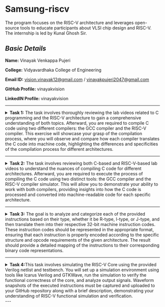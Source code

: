 
# **Samsung-riscv**
The program focuses on the RISC-V architecture and leverages open-source tools to educate participants about VLSI chip design and RISC-V. The internship is led by Kunal Ghosh Sir.

## *Basic Details*

**Name:** Vinayak Venkappa Pujeri

**College:** Vidyavardhaka College of Engineering

**Email ID:** vision.vinayak12@gmail.com / vinayakpujeri2047@gmail.com

**GitHub Profile:** vinayakvision

**LinkedIN Profile:** vinayakvision

---

<details>
<summary> <b>Task 1:</b> The task involves thoroughly reviewing the lab videos related to C programming and the RISC-V architecture to gain a comprehensive understanding of both topics. Afterward, you are required to compile C code using two different compilers: the GCC compiler and the RISC-V compiler. This exercise will showcase your grasp of the compilation process, where you will observe and compare how each compiler translates the C code into machine code, highlighting the differences and specificities of the compilation process for different architectures.</summary> 
<br>
Task is to refer to C based and RISCV based lab videos and execute the task of compiling the C code using gcc and riscv compiler.

**C Language based LAB**

**C and RISC-V Based Labs**

This repository demonstrates the processes involved in compiling C programs and generating assembly code using both a standard GCC compiler and a RISC-V GCC compiler. It includes comprehensive steps and explanations to guide users through each stage of the compilation and debugging workflow.

**C Language-Based Lab**

Steps to Compile a .c File on Your Machine:

1. Open the bash terminal and navigate to the directory where you want to create your file.
2. Use the following command to create and edit a new .c file:
   ```sh
   leafpad sum1ton.c


**Steps to Compile a .c File on our Machine:**
 ```sh
 gcc sum1ton.c
 ./a.out
```

 
Compilation and execution complete.
 
![2](https://github.com/user-attachments/assets/5363e456-21a1-498f-b360-5f5d66a58029)
)
RISC-V Based Lab

**Steps to Compile Using RISC-V GCC Compiler:**
1. Ensure the RISC-V GCC compiler is installed and accessible on your system.
2. Verify the .c file contents using the cat command:
   ```sh
   cat sum1ton.c


3. Compile the C program for RISC-V architecture using 01 option:
 ```sh
riscv64-unknown-elf-gcc -o1 -mabi=lp64 -march=rv64i -o sum1ton.o sum1ton.c
```
4. Disassemble the object file to view its assembly code using:
 ```sh
riscv64-unknown-elf-objdump -d sum1ton.o
```
5.minimize the assembly by using following code:
```sh
riscv64-unknown-elf-objdump -d sum1ton.o | less
```
 a)we extract main function's assembly code by using:
   ```sh
/main
```
6. Use /main in the terminal to locate the main function in the assembly output.
![4](https://github.com/user-attachments/assets/1f0acd4c-5ffa-43a4-97b6-fe6d89757fdf)
)

7.Compile the C program for RISC-V architecture using ofast option:
```sh
riscv64-unknown-elf-gcc -Ofast -mabi=lp64 -march=rv64i -o sum1ton.o sum1ton.c
```
8.Disassemble the object file to view its assembly code using:
```sh
riscv64-unknown-elf-objdump -d sum1ton.o
```
9.minimize the assembly by using following code:
```sh
riscv64-unknown-elf-objdump -d sum1ton.o | less
```
 a)we extract main function's assembly code by using:
 ```sh
  /main
```
10. Use /main in the terminal to locate the main function in the assembly output.
![4](https://github.com/user-attachments/assets/a8cf86d0-0954-4ad8-a923-ffe519db5115)
)

Explanation of Key Commands and Options: 
1. -mabi=lp64: Specifies the Application Binary Interface (ABI) for 64-bit integers, pointers, and long data types, suitable for 64-bit RISC-V architecture.

2. -march=rv64i: Indicates the 64-bit RISC-V base integer instruction set architecture.

3. -O1: Enables basic optimization for better performance without significantly increasing compilation time.

4. -Ofast: Optimize the code aggressively for the best possible speed.

5. riscv64-unknown-elf-objdump: A tool for disassembling RISC-V binaries to examine the code structure and debug it effectively.
 
   </details>

---

<details>
<summary> <b>Task 2:</b> The task involves reviewing both C-based and RISC-V-based lab videos to understand the nuances of compiling C code for different architectures. Afterward, you are required to execute the process of compiling the C code using two distinct tools: the GCC compiler and the RISC-V compiler simulator. This will allow you to demonstrate your ability to work with both compilers, providing insights into how the C code is processed and converted into machine-readable code for each specific architecture.</summary> 
<br>

Task is to analyze the SPIKE simulation performance using RISC-V GCC with -O1 and -Ofast optimization levels.  

*SPIKE Simulation and Compiler Optimization*

This repository demonstrates how to compile a C program using RISC-V GCC, simulate it using SPIKE, and compare the performance of different optimization levels (-O1 and -Ofast). It includes detailed steps and explanations to ensure clarity.  

**Steps to Complete the Task**  

1.Write a Simple C Program  

2.The following program calculates the swaping of two numbers:  

3.Compile Using RISC-V GCC

4.Compile with -O1 Optimization.

*Use the following command to compile the program with the -O1 optimization flag:*
```sh
riscv64-unknown-elf-gcc -O1 -mabi=lp64 -march=rv64i -o swift.o swift.c
```
**Disassemble Object Files to View Assembly Code(in new terminal)**
*Generate Dump for -O1 Optimization*
```sh
riscv64-unknown-elf-objdump -d swift.o
```
*Minimize the assembly by using following code:*
```sh
riscv64-unknown-elf-objdump -d swift.o | less
```
![main program for O1 option](https://github.com/user-attachments/assets/63c34a23-919a-4741-91f9-ab9e48a13e4a)


**Run SPIKE Simulation**
*Run a compiled RISC-V program on the SPIKE simulator in non-debug mode.*
```sh
spike pk swift.o
```
*Invoke the debug mode of the SPIKE RISC-V simulator.*
```sh
spike -d pk swift.o
```
![compiling with O1 option](https://github.com/user-attachments/assets/257327e6-bb35-412f-92de-ce70c92736d0)


**Compile with -Ofast Optimization.**
*Use the following command to compile the program with the -Ofast optimization flag:*
```sh
riscv64-unknown-elf-gcc -Ofast -mabi=lp64 -march=rv64i -o swift.o swift.c
```
**Disassemble Object Files to View Assembly Code(in new terminal)**
*Generate Dump for -Ofast Optimization*
```sh
riscv64-unknown-elf-objdump -d swift.o
```
*Minimize the assembly by using following code:*
```sh
riscv64-unknown-elf-objdump -d swift.o | less
```
![main program for ofast option](https://github.com/user-attachments/assets/f5df539d-7170-4158-bf1b-b19240672da2)


**Run SPIKE Simulation**
*Run -O1 Binary in SPIKE*
```sh
spike pk swift.o
```
*Invoke the debug mode of the SPIKE RISC-V simulator*
```sh
spike -d pk swift.o
```
![compiling with Ofast option](https://github.com/user-attachments/assets/c67c0820-11ea-4aae-aa01-1edaae5b8e71)


**After(spike -d pk swift.o) Observe the Instructions:**

1)After loading, SPIKE initializes and displays the Program Counter (PC) and Stack Pointer (SP).

2)Press Enter repeatedly to step through the execution.

3)Each press displays the next instruction executed by the program.

4)The displayed instructions directly correspond to the C code of the main program, providing insights into the program's execution flow.
**Explanation of Key Commands and Options:**

1. spike:RISC-V simulator that runs RISC-V programs on a virtual machine.

2. pk:Proxy kernel that acts as a minimal runtime environment for RISC-V programs, handling system calls like I/O and memory management.

3. swift.o:The compiled RISC-V binary of your program (created using a RISC-V GCC compiler).

4. -d (for debugging):Debugging mode in SPIKE, allows stepping through the instructions and inspecting the program's behavior.

5. riscv64-unknown-elf-gcc:RISC-V GCC compiler used to compile the C program into a RISC-V object file (.o).

6. -O1, -Ofast:Compiler optimization flags:
      a.-O1: Basic optimizations for performance.
      b.-Ofast: Aggressive optimizations for maximum speed.

7. riscv64-unknown-elf-objdump:Disassembles RISC-V binaries to examine assembly code.

These tools together enable compiling, running, and debugging RISC-V programs on a simulated environment.

</details>

---

<details>
<summary><b>Task 3:</b> The goal is to analyze and categorize each of the provided instructions based on their type, whether it be R-type, I-type, or J-type, and then translate them into their respective 32-bit machine instruction codes. These instruction codes should be represented in the appropriate format, ensuring that each instruction is properly encoded according to the specific structure and opcode requirements of the given architecture. The result should provide a detailed mapping of the instructions to their corresponding binary code representations.</summary>

# Understanding RISC-V and Its Instruction Formats

## What is RISC-V?
RISC-V is an open-source Instruction Set Architecture (ISA) that enables developers to design processors tailored to specific applications. Based on Reduced Instruction Set Computer (RISC) principles, RISC-V represents the fifth generation of processors built on this concept. Its open and free nature means developers can utilize RISC-V without purchasing licenses, making it a compelling alternative to proprietary processor technologies.

## Instruction Formats in RISC-V
The instruction format of a processor defines how machine language instructions are structured for execution. These instructions are composed of binary data (0s and 1s), each segment providing details about data location and operations to be performed. In RISC-V, there are six primary instruction formats:

1. **R-format**
2. **I-format**
3. **S-format**
4. **B-format**
5. **U-format**
6. **J-format**
<img width="772" alt="instructions_types" src="https://github.com/user-attachments/assets/7ca6b3ea-bd59-4419-8410-1e14e40e911e" />


---

### 1. R-type Instruction
R-type (Register-type) instructions operate on registers rather than memory locations. These are used for arithmetic and logical operations. Each instruction is 32 bits and divided into six fields:

#### Structure:

| Field Name | Size  | Description                            |
|------------|-------|----------------------------------------|
| Opcode     | 7 bits| Determines the instruction type        |
| rd         | 5 bits| Destination register                  |
| func3      | 3 bits| Specifies the type of operation       |
| rs1        | 5 bits| First source register                 |
| rs2        | 5 bits| Second source register                |
| func7      | 7 bits| Additional operation specification    |

#### Example: ADD r9, r2, r5
- **Operation:** Adds values in registers r2 and r5, storing the result in r9.
- **Field Breakdown:**

  - Opcode: `0110011`
  - rd (Destination): `r9` -> `01001`
  - rs1 (Source 1): `r2` -> `00010`
  - rs2 (Source 2): `r5` -> `00101`
  - func3: `000`
  - func7: `0000000`
- **32-bit Instruction:** `0000000_00101_00010_000_01001_0110011`


#### Example: XOR r10, r1, r4
- **Operation:** XOR operation between r1 and r4, result in r10.
- **Field Breakdown:**

  - Opcode: `0110011`
  - rd (Destination): `r10` -> `01010`
  - rs1 (Source 1): `r1` -> `00001`
  - rs2 (Source 2): `r4` -> `00100`
  - func3: `100`
  - func7: `0000000`
- **32-bit Instruction:** `0000000_00100_00001_100_01010_0110011`


#### Example: SLT r11, r2, r4
- **Operation:** Sets r11 to 1 if r2 < r4; otherwise, sets r11 to 0.
- **Field Breakdown:**

  - Opcode: `0110011`
  - rd (Destination): `r11` -> `01011`
  - rs1 (Source 1): `r2` -> `00010`
  - rs2 (Source 2): `r4` -> `00100`
  - func3: `010`
  - func7: `0000000`
- **32-bit Instruction:** `0000000_00100_00010_010_01011_0110011`

![r type](https://github.com/user-attachments/assets/33357c39-806e-4d2f-9158-cd204120dcd8)


---

### 2. I-type Instruction
I-type (Immediate-type) instructions use a register and an immediate (constant) value. These are typically used for load and immediate operations.

#### Structure:

| Field Name | Size  | Description                            |
|------------|-------|----------------------------------------|
| Opcode     | 7 bits| Determines the instruction type        |
| rd         | 5 bits| Destination register                  |
| func3      | 3 bits| Specifies the type of operation       |
| rs1        | 5 bits| Source register                       |
| imm[11:0]  | 12 bits| Immediate value                      |

#### Example: ADDI r12, r4, 5
- **Operation:** Adds immediate value 5 to the value in r4 and stores it in r12.
- **Field Breakdown:**
  - Opcode: `0010011`
  - rd (Destination): `r12` -> `01100`
  - rs1 (Source): `r4` -> `00100`
  - imm[11:0] (Immediate): `000000000101`
  - func3: `000`
- **32-bit Instruction:** `000000000101_00100_000_01100_0010011`

![i type](https://github.com/user-attachments/assets/76a06842-0672-46d8-b50e-c538c6f63c99)


---

### 3. S-type Instruction
S-type (Store-type) instructions store register values into memory locations.

#### Structure:

| Field Name | Size  | Description                            |
|------------|-------|----------------------------------------|
| Opcode     | 7 bits| Determines the instruction type        |
| rs1        | 5 bits| Base address register                 |
| rs2        | 5 bits| Source register                       |
| imm[11:5]  | 7 bits| Upper immediate value                  |
| imm[4:0]   | 5 bits| Lower immediate value                  |
| func3      | 3 bits| Specifies the type of operation       |

#### Example: SW r3, 2(r1)
- **Operation:** Stores the value in r3 into the memory at the address `r1 + 2`.
- **Field Breakdown:**
  - Opcode: `0100011`
  - rs1 (Base Address): `r1` -> `00001`
  - rs2 (Source): `r3` -> `00011`
  - imm[11:5] (Upper Immediate): `0000000`
  - imm[4:0] (Lower Immediate): `00010`
  - func3: `010`
- **32-bit Instruction:** `0000000_00011_00001_010_00010_0100011`

![s type](https://github.com/user-attachments/assets/a6210bc8-77c1-424d-a6e0-ada39b5189da)


---

### 4. B-type Instruction
B-type (Branch-type) instructions handle branching based on conditions.

#### Structure:

| Field Name | Size  | Description                            |
|------------|-------|----------------------------------------|
| Opcode     | 7 bits| Determines the instruction type        |
| rs1        | 5 bits| Source register 1                      |
| rs2        | 5 bits| Source register 2                      |
| imm[12|10:5|4:1|11] | 13 bits| Branch offset                      |
| func3      | 3 bits| Specifies the condition for branching |

#### Example: BNE r0, r1, 20
- **Operation:** Branches to the address `PC + 20` if r0 is not equal to r1.
- **Field Breakdown:**
  - Opcode: `1100011`
  - rs1: `r0` -> `00000`
  - rs2: `r1` -> `00001`
  - imm[12|10:5|4:1|11]: `0000010100`
  - func3: `001`
- **32-bit Instruction:** `0000000_00001_00000_001_10100_1100011`

#### Example: BEQ r0, r0, 15
- **Operation:** Branches to the address `PC + 15` if r0 equals r0 (always true).
- **Field Breakdown:**
  - Opcode: `1100011`
  - rs1: `r0` -> `00000`
  - rs2: `r0` -> `00000`
  - imm[12|10:5|4:1|11]: `000001111`
  - func3: `000`
- **32-bit Instruction:** `0000000_00000_00000_000_01111_1100011`

![b type](https://github.com/user-attachments/assets/31c67705-07f0-4d1d-86e0-2c0d8e3e2e78)

---

### 5. U-type Instruction
U-type (Upper Immediate) instructions load immediate data into the destination register.

#### Structure:

| Field Name | Size  | Description                            |
|------------|-------|----------------------------------------|
| Opcode     | 7 bits| Determines the instruction type        |
| rd         | 5 bits| Destination register                  |
| imm[31:12] | 20 bits| Upper immediate value                  |

![u type](https://github.com/user-attachments/assets/d5223eda-40fd-4418-8860-39f350330311)


---

### 6. J-type Instruction
J-type (Jump-type) instructions implement jump operations, often used for loops.

#### Structure:

| Field Name | Size  | Description                            |
|------------|-------|----------------------------------------|
| Opcode     | 7 bits| Determines the instruction type        |
| rd         | 5 bits| Destination register                  |
| imm[20|10:1|11|19:12] | 20 bits| Jump offset                        |

![j type](https://github.com/user-attachments/assets/f9841148-7b72-42c1-adea-3a9e2068d621)


---


This repository contains a list of 15 unique RISC-V instructions extracted from the assembly code along with their corresponding 32-bit instruction codes. These instructions cover different instruction formats, such as **U-type**, **I-type**, **J-type**, **B-type**, and **R-type**.


# RISC-V Instructions

This README contains a table of 23 unique RISC-V instructions, their machine codes, opcodes, formats, and instruction binaries for my assembly codes.

| Instruction                | Opcode  | Format | Machine Code | Instruction Binary                          |
|----------------------------|---------|--------|--------------|----------------------------------------------|
| addi sp, sp, -48           | 0010011 | I-type | 0xfff30313   | 11111111111100000011000000010011            |
| sd ra, 40(sp)              | 0100011 | S-type | 0x02113423   | 00000000001000010001000100010011            |
| li a5, 10                  | 0010011 | I-type | 0x00a00793   | 00000000000010100000011110010011            |
| sw a5, -24(s0)             | 0100011 | S-type | 0xfef42423   | 11111110111101000010010010010011            |
| addw a5, a4, a5            | 0110011 | R-type | 0x00f707bb   | 00000000011101000000000010010011            |
| mv a2, a4                  | 0110011 | R-type | 0x00070613   | 00000000000001110000000010010011            |
| mv a1, a5                  | 0110011 | R-type | 0x00078593   | 00000000000001110000101000010011            |
| lui a5, 0x21               | 0110111 | U-type | 0x000217b7   | 00000000000000100010011110110111            |
| jal ra, 1117c              | 1101111 | J-type | 0x7ad000ef   | 01111010110100000000000001110111            |
| subw a5, a4, a5            | 0110011 | R-type | 0x40f707bb   | 00000000111101000000000010010011            |
| and a5, a4, a5             | 0110011 | R-type | 0x00f777b3   | 00000000011101000000000010010011            |
| or a5, a4, a5              | 0110011 | R-type | 0x00f767b3   | 00000000011101000000000010010011            |
| xor a5, a4, a5             | 0110011 | R-type | 0x00f747b3   | 00000000011101000000000010010011            |
| slliw a5, a5, 0x1          | 0010011 | I-type | 0x0017979b   | 00000000000101110111000010010011            |
| sraiw a5, a5, 0x1          | 0010011 | I-type | 0x4017d79b   | 01000000000101110111000010010011            |
| sext.w a4, a4              | 0000011 | I-type | 0x0007071b   | 00000000000001110000000010010011            |
| bne a4, a5, 103c8          | 1100011 | B-type | 0x02f71063   | 00000000001011110001000001100011            |
| beq a4, a5, 103f8          | 1100011 | B-type | 0x02f70063   | 00000000001011110001000001100011            |
| bge a4, a5, 10428          | 1100011 | B-type | 0x02f75063   | 00000000001011110001000001100011            |
| blt a4, a5, 10458          | 1100011 | B-type | 0x02f74063   | 00000000001011110001000001100011            |
| j 10490                    | 1101111 | J-type | 0x0340006f   | 00000011001100000000000001101111            |
| addw a5, a4, a5            | 0110011 | R-type | 0x00f707bb   | 00000000011101000000000010010011            |
| beqz a5, 104e4             | 1100011 | B-type | 0x02078863   | 00000000001000110000000001100011            |

</details>

---
<details>
<summary> <b>Task 4:</b>This task involves simulating the RISC-V Core using the provided Verilog netlist and testbench. You will set up a simulation environment using tools like Icarus Verilog and GTKWave, run the simulation to verify the functional correctness of the core, and analyze output signals. Waveform snapshots of the executed instructions must be captured and uploaded to your GitHub repository along with a brief description, demonstrating your understanding of RISC-V functional simulation and verification.</summary> 
<br>

# RISC-V Core Functional Simulation 
## 4. FUNCTIONAL SIMULATION

### 4.1 About iverilog and gtkwave
- Icarus Verilog is an implementation of the Verilog hardware description language.
- GTKWave is a fully featured GTK+ v1. 2 based wave viewer for Unix and Win32 which reads Ver Structural Verilog Compiler generated AET files as well as standard Verilog VCD/EVCD files and allows their viewing.

### 4.2 Installing iverilog and gtkwave

- **For Ubuntu**

 Open your terminal and type the following to install iverilog and GTKWave
 ```
 $   sudo apt get update
 $   sudo apt get install iverilog gtkwave
 ```

- **To clone the repository and download the netlist files for simulation , enter the following commands in your terminal.**

 ```
 $ git clone https://github.com/vinayrayapati/iiitb_rv32i
 $ cd iiitb_rv32i
 ```
- **To simulate and run the verilog code , enter the following commands in your terminal.**

```
$ iverilog -o iiitb_rv32i iiitb_rv32i.v iiitb_rv32i_tb.v
$ ./iiitb_rv32i
```
- **To see the output waveform in gtkwave, enter the following commands in your terminal.**

`$ gtkwave iiitb_rv32i.vcd`

### 4.3 The output waveform

 The output waveform showing the instructions performed in a 5-stage pipelined architecture.

## Instructions and Pipeline Details  

Below are the 15 instructions and their corresponding pipeline details:  

---

### 1. `add r6, r2, r1`  
**Purpose:** Add `r2` and `r1`, store the result in `r6`.  
```markdown
Fetch Stage:
  - IF_ID_IR: Holds the `add` instruction.
  - IF_ID_NPC: Holds the next program counter value.
Decode Stage:
  - ID_EX_IR: Ensures the instruction is decoded.
  - ID_EX_A: Value of register `r2`.
  - ID_EX_B: Value of register `r1`.
Execute Stage:
  - EX_MEM_ALUOUT: Result of `r2 + r1`.
  - EX_MEM_IR: Holds the `add` instruction.
Write-Back Stage:
  - WB_OUT: Verifies the result is written to `r6`.
```

---

### 2. `sub r7, r1, r2`  
**Purpose:** Subtract `r2` from `r1`, store the result in `r7`.  
```markdown
Fetch Stage:
  - IF_ID_IR: Holds the `sub` instruction.
Decode Stage:
  - ID_EX_A: Value of register `r1`.
  - ID_EX_B: Value of register `r2`.
Execute Stage:
  - EX_MEM_ALUOUT: Result of `r1 - r2`.
Write-Back Stage:
  - WB_OUT: Verifies the result is written to `r7`.
```

---

### 3. `and r8, r1, r3`  
**Purpose:** Perform bitwise AND between `r1` and `r3`, store the result in `r8`.  
```markdown
Fetch Stage:
  - IF_ID_IR: Holds the `and` instruction.
Decode Stage:
  - ID_EX_A: Value of register `r1`.
  - ID_EX_B: Value of register `r3`.
Execute Stage:
  - EX_MEM_ALUOUT: Result of `r1 & r3`.
Write-Back Stage:
  - WB_OUT: Verifies the result is written to `r8`.
```

---

### 4. `or r9, r2, r5`  
**Purpose:** Perform bitwise OR between `r2` and `r5`, store the result in `r9`.  
```markdown
Fetch Stage:
  - IF_ID_IR: Holds the `or` instruction.
Decode Stage:
  - ID_EX_A: Value of register `r2`.
  - ID_EX_B: Value of register `r5`.
Execute Stage:
  - EX_MEM_ALUOUT: Result of `r2 | r5`.
Write-Back Stage:
  - WB_OUT: Verifies the result is written to `r9`.
```

---

### 5. `xor r10, r1, r4`  
**Purpose:** Perform bitwise XOR between `r1` and `r4`, store the result in `r10`.  
```markdown
Fetch Stage:
  - IF_ID_IR: Holds the `xor` instruction.
Decode Stage:
  - ID_EX_A: Value of register `r1`.
  - ID_EX_B: Value of register `r4`.
Execute Stage:
  - EX_MEM_ALUOUT: Result of `r1 ^ r4`.
Write-Back Stage:
  - WB_OUT: Verifies the result is written to `r10`.
```

---

### 6. `addi r12, r4, 5`  
**Purpose:** Add immediate value `5` to `r4`, store the result in `r12`.  
```markdown
Fetch Stage:
  - IF_ID_IR: Holds the `addi` instruction.
Decode Stage:
  - ID_EX_A: Value of register `r4`.
  - ID_EX_IMMEDIATE: Immediate value `5`.
Execute Stage:
  - EX_MEM_ALUOUT: Result of `r4 + 5`.
Write-Back Stage:
  - WB_OUT: Verifies the result is written to `r12`.
```

---

### 7. `sw r3, r1, 2`  
**Purpose:** Store the value of `r3` into memory address `r1 + 2`.  
```markdown
Memory Access Stage:
  - EX_MEM_ALUOUT: Computed memory address (`r1 + 2`).
  - EX_MEM_B: Value of `r3` to store.
```

---

### 8. `lw r13, r1, 2`  
**Purpose:** Load word from memory address `r1 + 2` into `r13`.  
```markdown
Memory Access Stage:
  - MEM_WB_LMD: Value loaded from memory.
Write-Back Stage:
  - WB_OUT: Verifies the value is written to `r13`.
```

---

### 9. `beq r0, r0, 15`  
**Purpose:** Branch to PC + 15 if `r0 == r0` (always true).  
```markdown
Decode Stage:
  - BR_EN: High (branch taken).
Fetch Stage:
  - IF_ID_NPC: Updated program counter.
```

---

### 10. `add r14, r2, r2`  
**Purpose:** Add `r2` to itself, store the result in `r14`.  
```markdown
Fetch Stage:
  - IF_ID_IR: Holds the `add` instruction.
Decode Stage:
  - ID_EX_A: Value of register `r2`.
  - ID_EX_B: Value of register `r2`.
Execute Stage:
  - EX_MEM_ALUOUT: Result of `r2 + r2`.
Write-Back Stage:
  - WB_OUT: Verifies the result is written to `r14`.
```

---

### 11. `bne r0, r1, 20`  
**Purpose:** Branch to PC + 20 if `r0 != r1`.  
```markdown
Decode Stage:
  - BR_EN: High if `r0 != r1`.
Fetch Stage:
  - IF_ID_NPC: Updated program counter.
```

---

### 12. `addi r12, r4, 5`  
**Purpose:** Add immediate value `5` to `r4`, store the result in `r12`.  
```markdown
Fetch Stage:
  - IF_ID_IR: Holds the `addi` instruction.
Decode Stage:
  - ID_EX_A: Value of register `r4`.
  - ID_EX_IMMEDIATE: Immediate value `5`.
Execute Stage:
  - EX_MEM_ALUOUT: Result of `r4 + 5`.
Write-Back Stage:
  - WB_OUT: Verifies the result is written to `r12`.
```

---

### 13. `sll r15, r1, r2 (2)`  
**Purpose:** Perform logical left shift of `r1` by 2 (specified in `r2`), store the result in `r15`.  
```markdown
Fetch Stage:
  - IF_ID_IR: Holds the `sll` instruction.
Decode Stage:
  - ID_EX_A: Value of register `r1`.
  - ID_EX_SHAMT: Immediate shift value `2`.
Execute Stage:
  - EX_MEM_ALUOUT: Result of `r1 << 2`.
Write-Back Stage:
  - WB_OUT: Verifies the result is written to `r15`.
```

---

### 14. `srl r16, r14, r2 (2)`  
**Purpose:** Perform logical right shift of `r14` by 2 (specified in `r2`), store the result in `r16`.  
```markdown
Fetch Stage:
  - IF_ID_IR: Holds the `srl` instruction.
Decode Stage:
  - ID_EX_A: Value of register `r14`.
  - ID_EX_SHAMT: Immediate shift value `2`.
Execute Stage:
  - EX_MEM_ALUOUT: Result of `r14 >> 2`.
Write-Back Stage:
  - WB_OUT: Verifies the result is written to `r16`.
```


#### *Analysing the Output Waveform of various instructions*  
**```Instruction 1: ADD R6, R2, R1```**  
  
![add](https://github.com/user-attachments/assets/44851b1c-806a-4182-81ab-47af3cf725be)


**```Instruction 2: SUB R7, R1, R2```**  
  
![sub](https://github.com/user-attachments/assets/1104fc06-491a-4e9c-971c-8b51387bd2d6)


**```Instruction 3: AND R8, R1, R3```**  

![and](https://github.com/user-attachments/assets/ddeb5386-04ac-4ea7-a4ee-1e4d2968d2c9)


**```Instruction 4: OR R9, R2, R5```**  

![or](https://github.com/user-attachments/assets/c10ba03d-4f25-49f6-a1c4-b68dde3c1383)


**```Instruction 5: XOR R10, R1, R4```**  

![xor](https://github.com/user-attachments/assets/ed7a6299-92a0-4ed5-b812-97050af83c54)


**```Instruction 6: SLT R1, R2, R4```**  

![slt](https://github.com/user-attachments/assets/d463ee88-c39f-41c3-a4b3-31ee670da5e3)


**```Instruction 7: ADDI R12, R4, 5```**  

![addi](https://github.com/user-attachments/assets/4581b98f-e445-4776-8700-68b03f26131f)


**```Instruction 8: BEQ R0, R0, 15```**  
  
![BEQ](https://github.com/user-attachments/assets/02bbbd72-6d84-4595-a0af-5157524ccdf8)

 
**```Instruction 9:sw r3,r1,2```**

![sw](https://github.com/user-attachments/assets/65fd8529-9b5e-4572-a796-c370ab6b7051)

  
**```Instruction 10:lw r13,r1,2```**  

![lw](https://github.com/user-attachments/assets/58c72387-6ca2-4e15-a7c3-ca68f906ee3f)

**``` Full 5-stage instruction pipeline and pc-increment description Waveform```**

![gtk_wave](https://github.com/user-attachments/assets/b8c442dc-8183-4617-923a-429870206a18)

</details>
---
